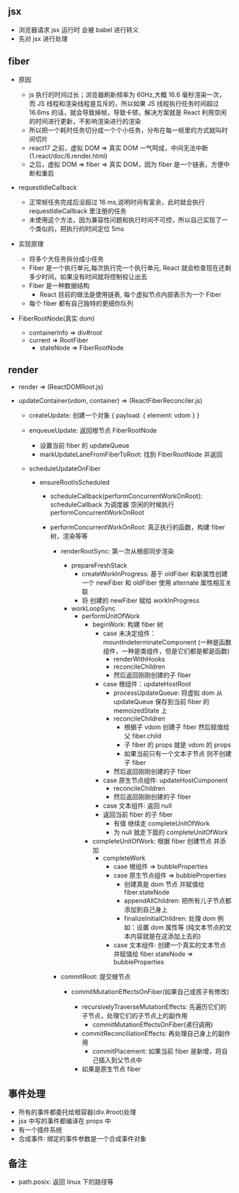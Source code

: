 ## jsx

- 浏览器请求 jsx 运行时 会被 babel 进行转义
- 先对 jsx 进行处理

## fiber

- 原因
  - js 执行的时间过长；浏览器刷新频率为 60Hz,大概 16.6 毫秒渲染一次，而 JS 线程和渲染线程是互斥的，所以如果 JS 线程执行任务时间超过 16.6ms 的话，就会导致掉帧，导致卡顿，解决方案就是 React 利用空闲的时间进行更新，不影响渲染进行的渲染
  - 所以把一个耗时任务切分成一个个小任务，分布在每一帧里的方式就叫时间切片
  - react17 之前，虚拟 DOM => 真实 DOM 一气呵成，中间无法中断 (1.react/doc/6.render.html)
  - 之后，虚拟 DOM => fiber => 真实 DOM，因为 fiber 是一个链表，方便中断和重启
- requestIdleCallback
  - 正常帧任务完成后没超过 16 ms,说明时间有富余，此时就会执行 requestIdleCallback 里注册的任务
  - 未使用这个方法，因为兼容性问题和执行时间不可控，所以自己实现了一个类似的，把执行的时间定位 5ms
- 实现原理

  - 将多个大任务拆分成小任务
  - Fiber 是一个执行单元,每次执行完一个执行单元, React 就会检查现在还剩多少时间，如果没有时间就将控制权让出去
  - Fiber 是一种数据结构
    - React 目前的做法是使用链表, 每个虚拟节点内部表示为一个 Fiber
  - 每个 fiber 都有自己独特的更细你队列

- FiberRootNode(真实 dom)
  - containerInfo => div#root
  - current => RootFiber
    - stateNode => FiberRootNode

## render

- render => (ReactDOMRoot.js)
- updateContainer(vdom, container) => (ReactFiberReconciler.js)

  - createUpdate: 创建一个对象 { payload: { element: vdom } }
  - enqueueUpdate: 返回根节点 FiberRootNode
    - 设置当前 fiber 的 updateQueue
    - markUpdateLaneFromFiberToRoot: 找到 FiberRootNode 并返回
  - scheduleUpdateOnFiber

    - ensureRootIsScheduled

      - scheduleCallback(performConcurrentWorkOnRoot): scheduleCallback 为调度器 空闲的时候执行 performConcurrentWorkOnRoot
      - performConcurrentWorkOnRoot: 真正执行的函数，构建 fiber 树，渲染等等

        - renderRootSync: 第一次从根部同步渲染
          - prepareFreshStack
            - createWorkInProgress: 基于 oldFiber 和新属性创建一个 newFiber 和 oldFiber 使用 alternate 属性相互关联
            - 将 创建的 newFiber 赋给 workInProgress
          - workLoopSync
            - performUnitOfWork
              - beginWork: 构建 fiber 树
                - case 未决定组件：mountIndeterminateComponent (一种是函数组件，一种是类组件，但是它们都是都是函数)
                  - renderWithHooks
                  - reconcileChildren
                  - 然后返回刚刚创建的子 fiber
                - case 根组件：updateHostRoot
                  - processUpdateQueue: 将虚拟 dom 从 updateQueue 保存到当前 fiber 的 memoizedState 上
                  - reconcileChildren
                    - 根据子 vdom 创建子 fiber 然后赋值给 父 fiber.child
                    - 子 fiber 的 props 就是 vdom 的 props
                    - 如果当前只有一个文本子节点 则不创建子 fiber
                  - 然后返回刚刚创建的子 fiber
                - case 原生节点组件: updateHostComponent
                  - reconcileChildren
                  - 然后返回刚刚创建的子 fiber
                - case 文本组件: 返回 null
                - 返回当前 fiber 的子 fiber
                  - 有值 继续走 completeUnitOfWork
                  - 为 null 就走下面的 completeUnitOfWork
              - completeUnitOfWork: 根据 fiber 创建节点 并添加
                - completeWork
                  - case 根组件 => bubbleProperties
                  - case 原生节点组件 => bubbleProperties
                    - 创建真是 dom 节点 并赋值给 fiber.stateNode
                    - appendAllChildren: 把所有儿子节点都添加到自己身上
                    - finalizeInitialChildren: 处理 dom 例如：设置 dom 属性等 (纯文本节点的文本内容就是在这添加上去的)
                  - case 文本组件: 创建一个真实的文本节点 并赋值给 fiber.stateNode => bubbleProperties
        - commitRoot: 提交根节点

          - commitMutationEffectsOnFiber(如果自己或孩子有修改)

            - recursivelyTraverseMutationEffects: 先遍历它们的子节点，处理它们的子节点上的副作用
              - commitMutationEffectsOnFiber(递归调用)
            - commitReconciliationEffects: 再处理自己身上的副作用
              - commitPlacement: 如果当前 fiber 是新增，将自己插入到父节点中
            - 如果是原生节点 fiber

## 事件处理

- 所有的事件都委托给根容器(div.#root)处理
- jsx 中写的事件都编译在 props 中
- 有一个插件系统
- 合成事件: 绑定的事件参数是一个合成事件对象

## 备注

- path.posix: 返回 linux 下的路径等
